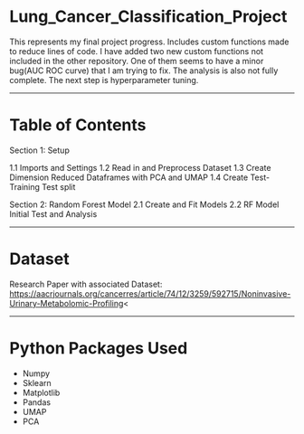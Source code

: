 # Lung_Cancer_Classification_Project

This represents my final project progress. Includes custom functions made to reduce lines of code. I have added two new custom functions not included in the other repository. One of them seems to have a minor bug(AUC ROC curve) that I am trying to fix. The analysis is also not fully complete. The next step is hyperparameter tuning.

---

# Table of Contents

Section 1: Setup

  1.1 Imports and Settings
  1.2 Read in and Preprocess Dataset
  1.3 Create Dimension Reduced Dataframes with PCA and UMAP
  1.4 Create Test-Training Test split

Section 2: Random Forest Model
  2.1 Create and Fit Models
  2.2 RF Model Initial Test and Analysis
  
---
# Dataset 

Research Paper with associated Dataset: https://aacrjournals.org/cancerres/article/74/12/3259/592715/Noninvasive-Urinary-Metabolomic-Profiling<

---
# Python Packages Used

* Numpy
* Sklearn
* Matplotlib
* Pandas
* UMAP
* PCA
